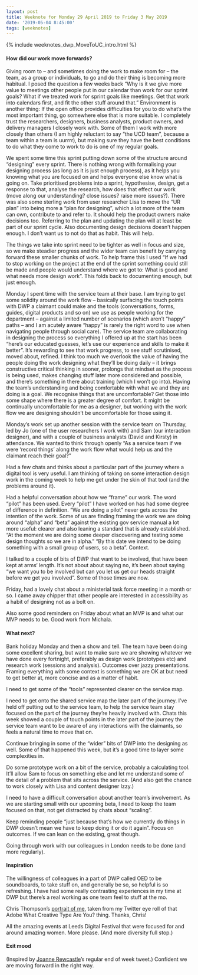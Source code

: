 ```yaml
---
layout: post
title: Weeknote for Monday 29 April 2019 to Friday 3 May 2019
date: '2019-05-04 8:45:00'
tags: [weeknotes]
---
```

{% include weeknotes_dwp_MoveToUC_intro.html %}


#### How did our work move forwards?

Giving room to – and sometimes doing the work to make room for – the team, as a group or individuals, to go and do their thing is becoming more habitual. I posed the question a few weeks back “Why is it we give more value to meetings other people put in our calendar than work for our sprint goals? What if we treated work for sprint goals like meetings. Get that work into calendars first, and fit the other stuff around that.” Environment is another thing: If the open office provides difficulties for you to do what’s the most important thing, go somewhere else that is more suitable. I completely trust the researchers, designers, business analysts, product owners, and delivery managers I closely work with. Some of them I work with more closely than others (I am highly reluctant to say “the UCD team”, because a team within a team is uurrrr), but making sure they have the best conditions to do what they come to work to do is one of my regular goals.

We spent some time this sprint putting down some of the structure around “designing” every sprint. There is nothing wrong with formalising your designing process (as long as it is just enough process), as it helps you knowing what you are focused on and helps everyone else know what is going on. Take prioritised problems into a sprint, hypothesise, design, get a response to that, analyse the research, how does that effect our work (move along our understanding? close issues? raise more issues?). There was also some sterling work from user researcher Lisa to move the “UR plan” into being more a “plan for designing”, which a lot more of the team can own, contribute to and refer to. It should help the product owners make decisions too. Referring to the plan and updating the plan will at least be part of our sprint cycle. Also documenting design decisions doesn’t happen enough. I don’t want us to not do that as habit. This will help.

The things we take into sprint need to be tighter as well in focus and size, so we make steadier progress and the wider team can benefit by carrying forward these smaller chunks of work. To help frame this I used “If we had to stop working on the project at the end of the sprint something could still be made and people would understand where we got to: What is good and what needs more design work”. This folds back to documenting enough, but just enough.

Monday I spent time with the service team at their base. I am trying to get some solidity around the work flow – basically surfacing the touch points with DWP a claimant could make and the tools (conversations, forms, guides, digital products and so on) we use as people working for the department – against a limited number of scenarios (which aren’t “happy” paths – and I am acutely aware “happy” is rarely the right word to use when navigating people through social care). The service team are collaborating in designing the process so everything I offered up at the start has been “here’s our educated guesses, let’s use our experience and skills to make it better”. It’s rewarding to see that work progress, to see stuff scrutinised, moved about, refined. I think too much we overlook the value of having the people doing the work designing what they’ll be doing daily – it brings constructive critical thinking in sooner, prolongs that mindset as the process is being used, makes changing stuff later more considered and possible, and there’s something in there about training (which I won’t go into). Having the team’s understanding and being comfortable with what we and they are doing is a goal. We recognise things that are uncomfortable? Get those into some shape where there is a greater degree of comfort. It might be continually uncomfortable for me as a designer, but working with the work flow we are designing shouldn’t be uncomfortable for those using it.

Monday’s work set up another session with the service team on Thursday, led by Jo (one of the user researchers I work with) and Sam (our interaction designer), and with a couple of business analysts (David and Kirsty) in attendance. We wanted to think through openly “As a service team if we were ‘record things’ along the work flow what would help us and the claimant reach their goal?”

Had a few chats and thinks about a particular part of the journey where a digital tool is very useful. I am thinking of taking on some interaction design work in the coming week to help me get under the skin of that tool (and the problems around it).

Had a helpful conversation about how we “frame” our work. The word “pilot” has been used. Every “pilot” I have worked on has had some degree of difference in definition. “We are doing a pilot” never gets across the intention of the work. Some of us are finding framing the work we are doing around “alpha” and “beta” against the existing gov service manual a lot more useful: clearer and also leaning a standard that is already established. “At the moment we are doing some deeper discovering and testing some design thoughts so we are in alpha.” “By this date we intend to be doing something with a small group of users, so a beta”. Context.

I talked to a couple of bits of DWP that want to be involved, that have been kept at arms‘ length. It’s not about about saying no, it’s been about saying “we want you to be involved but can you let us get our heads straight before we get you involved”. Some of those times are now.

Friday, had a lovely chat about a ministerial task force meeting in a month or so. I came away chipper that other people are interested in accessibility as a habit of designing not as a bolt on.

Also some good reminders on Friday about what an MVP is and what our MVP needs to be. Good work from Michala.


#### What next?

Bank holiday Monday and then a show and tell. The team have been doing some excellent sharing, but want to make sure we are showing whatever we have done every fortnight, preferably as design work (prototypes etc) and research work (sessions and analysis). Outcomes over jazzy presentations. Framing everything with some context is something we are OK at but need to get better at, more concise and as a matter of habit.

I need to get some of the “tools” represented clearer on the service map.

I need to get onto the shared service map the later part of the journey. I’ve held off putting out to the service team, to help the service team stay focused on the part of the journey they’re heavily involved with. Chats this week showed a couple of touch points in the later part of the journey the service team want to be aware of any interactions with the claimants, so feels a natural time to move that on.

Continue bringing in some of the “wider” bits of DWP into the designing as well. Some of that happened this week, but it’s a good time to layer some complexities in.

Do some prototype work on a bit of the service, probably a calculating tool. It’ll allow Sam to focus on something else and let me understand some of the detail of a problem that sits across the service. (And also get the chance to work closely with Lisa and content designer Izzy.)

I need to have a difficult conversation about another team’s involvement. As we are starting small with our upcoming beta, I need to keep the team focused on that, not get distracted by chats about “scaling”.

Keep reminding people “just because that’s how we currently do things in DWP doesn’t mean we have to keep doing it or do it again”. Focus on outcomes. If we can lean on the existing, great though.

Going through work with our colleagues in London needs to be done (and more regularly).


#### Inspiration

The willingness of colleagues in a part of DWP called OED to be soundboards, to take stuff on, and generally be so, so helpful is so refreshing. I have had some really contrasting experiences in my time at DWP but there’s a real working as one team feel to stuff at the mo.

Chris Thompson’s [portrait of me](https://twitter.com/mrcthompson/status/1123510018941308928?s=21), taken from my Twitter eye roll of that Adobe What Creative Type Are You? thing. Thanks, Chris!

All the amazing events at Leeds Digital Festival that were focused for and around amazing women. More please. (And more diversity full stop.)


#### Exit mood
(Inspired by [Joanne Rewcastle](https://twitter.com/joannerewcastle)’s regular end of week tweet.)
Confident we are moving forward in the right way.
